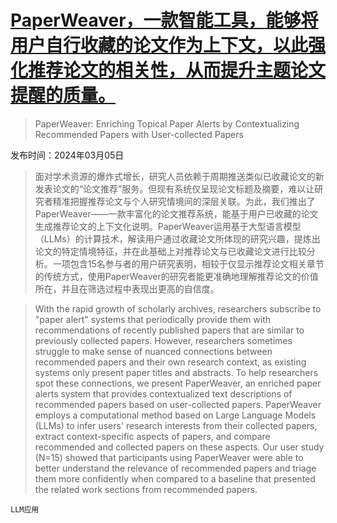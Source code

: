 # [PaperWeaver，一款智能工具，能够将用户自行收藏的论文作为上下文，以此强化推荐论文的相关性，从而提升主题论文提醒的质量。](https://arxiv.org/abs/2403.02939)

> PaperWeaver: Enriching Topical Paper Alerts by Contextualizing Recommended Papers with User-collected Papers

发布时间：2024年03月05日

> 面对学术资源的爆炸式增长，研究人员依赖于周期推送类似已收藏论文的新发表论文的“论文推荐”服务。但现有系统仅呈现论文标题及摘要，难以让研究者精准把握推荐论文与个人研究情境间的深层关联。为此，我们推出了PaperWeaver——一款丰富化的论文推荐系统，能基于用户已收藏的论文生成推荐论文的上下文化说明。PaperWeaver运用基于大型语言模型（LLMs）的计算技术，解读用户通过收藏论文所体现的研究兴趣，提炼出论文的特定情境特征，并在此基础上对推荐论文与已收藏论文进行比较分析。一项包含15名参与者的用户研究表明，相较于仅显示推荐论文相关章节的传统方式，使用PaperWeaver的研究者能更准确地理解推荐论文的价值所在，并且在筛选过程中表现出更高的自信度。

> With the rapid growth of scholarly archives, researchers subscribe to "paper alert" systems that periodically provide them with recommendations of recently published papers that are similar to previously collected papers. However, researchers sometimes struggle to make sense of nuanced connections between recommended papers and their own research context, as existing systems only present paper titles and abstracts. To help researchers spot these connections, we present PaperWeaver, an enriched paper alerts system that provides contextualized text descriptions of recommended papers based on user-collected papers. PaperWeaver employs a computational method based on Large Language Models (LLMs) to infer users' research interests from their collected papers, extract context-specific aspects of papers, and compare recommended and collected papers on these aspects. Our user study (N=15) showed that participants using PaperWeaver were able to better understand the relevance of recommended papers and triage them more confidently when compared to a baseline that presented the related work sections from recommended papers.

`LLM应用`
